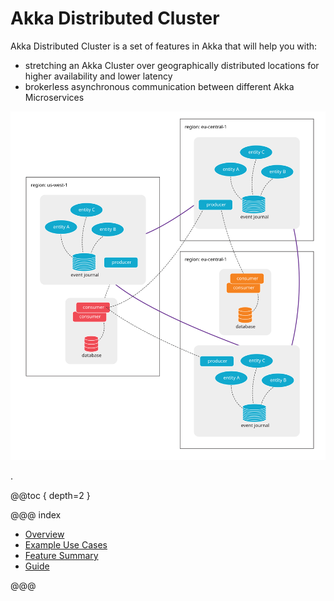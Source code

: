 # Akka Distributed Cluster

Akka Distributed Cluster is a set of features in Akka that will help you with:

* stretching an Akka Cluster over geographically distributed locations for higher availability and lower latency
* brokerless asynchronous communication between different Akka Microservices

![projection-over-grpc.png](images/combined.svg)

.

@@toc { depth=2 }

@@@ index

* [Overview](overview.md)
* [Example Use Cases](use-cases.md)
* [Feature Summary](feature-summary.md)
* [Guide](guide.md)

@@@
